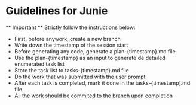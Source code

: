 # Guidelines for Junie

** Important ** Strictly follow the instructions below:

- First, before anywork, create a new branch
- Write down the timestamp of the session start
- Before generating any code, generate a plan-{timestamp}.md file
- Use the plan-{timestamp} as an input to generate de detailed enumerated task list
- Store the task list to tasks-{timestamp}.md file
- Do the work that was submitted with the user prompt
- After each task is completed, mark it done in the tasks-{timestamp].md file
- All the work should be commited to the branch upon completion
